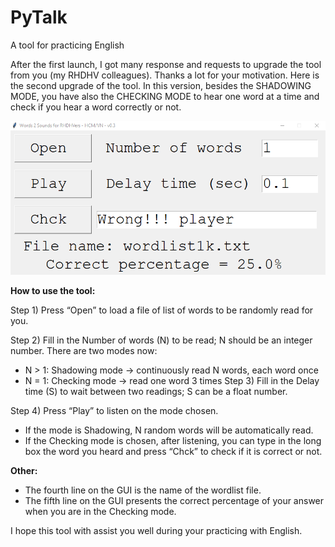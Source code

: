 # PyTalk
A tool for practicing English

After the first launch, I got many response and requests to upgrade the tool from you (my RHDHV colleagues). Thanks a lot for your motivation. Here is the second upgrade of the tool. In this version, besides the SHADOWING MODE, you have also the CHECKING MODE to hear one word at a time and check if you hear a word correctly or not. 

![PyTalk](PyTalk.png)

**How to use the tool:**

Step 1) Press “Open” to load a file of list of words to be randomly read for you.

Step 2) Fill in the Number of words (N) to be read; N should be an integer number. There are two modes now:

- N > 1: Shadowing mode -> continuously read N words, each word once
- N = 1: Checking mode    -> read one word 3 times
Step 3) Fill in the Delay time (S) to wait between two readings; S can be a float number. 

Step 4) Press “Play” to listen on the mode chosen.

- If the mode is Shadowing, N random words will be automatically read.
- If the Checking mode is chosen, after listening, you can type in the long box the word you heard and press “Chck” to check if it is correct or not.

**Other:**

- The fourth line on the GUI is the name of the wordlist file.
- The fifth line on the GUI presents the correct percentage of your answer when you are in the Checking mode.

I hope this tool with assist you well during your practicing with English.

